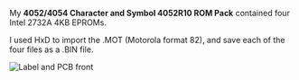 My **4052/4054 Character and Symbol 4052R10 ROM Pack** contained four Intel 2732A 4KB EPROMs. 

I used HxD to import the .MOT (Motorola format 82), and save each of the four files as a .BIN file.  

![Label and PCB front](./4052%20File%20Manager%20dash%2001%20ROM%20Pack.jpg)

